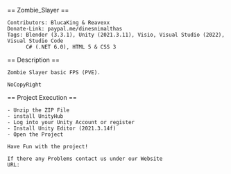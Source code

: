  == Zombie_Slayer == 
 ```
 Contributors: BlucaKing & Reavexx
 Donate-Link: paypal.me/dinesnimalthas
 Tags: Blender (3.3.1), Unity (2021.3.11), Visio, Visual Studio (2022), Visual Studio Code
       C# (.NET 6.0), HTML 5 & CSS 3
 ```
 == Description ==
 ``` 
 Zombie Slayer basic FPS (PVE).

 NoCopyRight
 ```
 == Project Execution ==
 ``` 
 - Unzip the ZIP File
 - install UnityHub
 - Log into your Unity Account or register
 - Install Unity Editor (2021.3.14f)
 - Open the Project

 Have Fun with the project!

If there any Problems contact us under our Website
URL:
 ```
